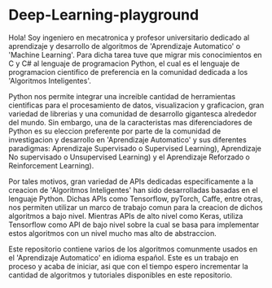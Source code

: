 # Deep-Learning-playground
Hola! Soy ingeniero en mecatronica y profesor universitario dedicado al aprendizaje y desarrollo de algoritmos de 'Aprendizaje Automatico' o 'Machine Learning'. Para dicha tarea tuve que migrar mis conocimientos en C y C# al lenguaje de programacion Python, el cual es el lenguaje de programacion cientifico de preferencia en la comunidad dedicada a los 'Algoritmos Inteligentes'.

Python nos permite integrar una increible cantidad de herramientas cientificas para el procesamiento de datos, visualizacion y graficacion, gran variedad de librerias y una comunidad de desarrollo gigantesca alrededor del mundo. Sin embargo, una de la caracteristas mas diferenciadores de Python es su eleccion preferente por parte de la comunidad de investigacion y desarrollo en 'Aprendizaje Automatico' y sus diferentes paradigmas: Aprendizaje Supervisado o Supervised Learning), Aprendizaje No supervisado o Unsupervised Learning) y el Aprendizaje Reforzado o Reinforcement Learning).

Por tales motivos, gran variedad de APIs dedicadas especificamente a la creacion de 'Algoritmos Inteligentes' han sido desarrolladas basadas en el lenguaje Python. Dichas APIs como Tensorflow, pyTorch, Caffe, entre otras, nos permiten utilizar un marco de trabajo comun para la creacion de dichos algoritmos a bajo nivel. Mientras APIs de alto nivel como Keras, utiliza Tensorflow como API de bajo nivel sobre la cual se basa para implementar estos algoritmos con un nivel mucho mas alto de abstraccion.   

Este repositorio contiene varios de los algoritmos comunmente usados en el 'Aprendizaje Automatico' en idioma español. Este es un trabajo en proceso y acaba de iniciar, asi que con el tiempo espero incrementar la cantidad de algoritmos y tutoriales disponibles en este repositorio.
